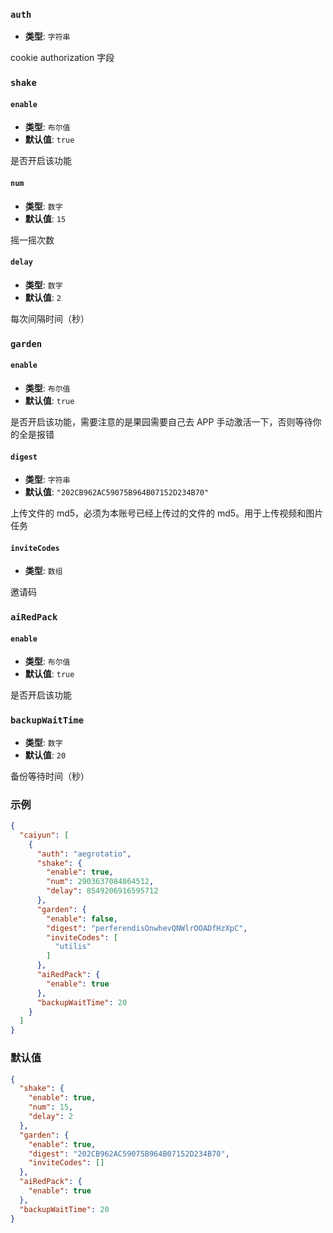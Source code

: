 ### `auth`

- **类型**: `字符串`

cookie authorization 字段

### `shake`

#### `enable`

- **类型**: `布尔值`
- **默认值**: `true`

是否开启该功能

#### `num`

- **类型**: `数字`
- **默认值**: `15`

摇一摇次数

#### `delay`

- **类型**: `数字`
- **默认值**: `2`

每次间隔时间（秒）

### `garden`

#### `enable`

- **类型**: `布尔值`
- **默认值**: `true`

是否开启该功能，需要注意的是果园需要自己去 APP 手动激活一下，否则等待你的全是报错

#### `digest`

- **类型**: `字符串`
- **默认值**: `"202CB962AC59075B964B07152D234B70"`

上传文件的 md5，必须为本账号已经上传过的文件的 md5。用于上传视频和图片任务

#### `inviteCodes`

- **类型**: `数组`

邀请码

### `aiRedPack`

#### `enable`

- **类型**: `布尔值`
- **默认值**: `true`

是否开启该功能

### `backupWaitTime`

- **类型**: `数字`
- **默认值**: `20`

备份等待时间（秒）

### 示例

```json
{
  "caiyun": [
    {
      "auth": "aegrotatio",
      "shake": {
        "enable": true,
        "num": 2903637084864512,
        "delay": 8549206916595712
      },
      "garden": {
        "enable": false,
        "digest": "perferendisOnwhevQNWlrOOADfHzXpC",
        "inviteCodes": [
          "utilis"
        ]
      },
      "aiRedPack": {
        "enable": true
      },
      "backupWaitTime": 20
    }
  ]
}
```

### 默认值

```json
{
  "shake": {
    "enable": true,
    "num": 15,
    "delay": 2
  },
  "garden": {
    "enable": true,
    "digest": "202CB962AC59075B964B07152D234B70",
    "inviteCodes": []
  },
  "aiRedPack": {
    "enable": true
  },
  "backupWaitTime": 20
}
```
